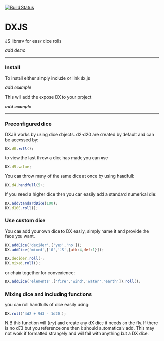 [![Build Status](https://travis-ci.org/mog13/DXJS.svg?branch=master)](https://travis-ci.org/mog13/DXJS)

# DXJS
JS library for easy dice rolls

*add demo*

---

### Install
 To install either simply include or link dx.js

 *add example*

 This will add the expose DX to your project


*add example*

 ---

### Preconfigured dice

DXJS works by using dice objects. d2-d20 are created by default and can be accessed by:

```javascript
DX.d5.roll();
```

to view the last throw a dice has made you can use

```javascript
DX.d5.value;
```

You can throw many of the same dice at once by using handfull:

```javascript
DX.d4.handfull(5);
```

If you need a higher dice then you can easily add a standard numerical die:

```javascript
DX.addStandardDice(100);
DX.d100.roll();
```

### Use custom dice
You can add your own dice to DX easily, simply name it and provide the face you want.

```javascript
DX.addDice('decider',['yes','no']);
DX.addDice('mixed',['0','JS',{atk:4,def:1}]);

DX.decider.roll();
DX.mixed.roll();
```

or chain together for convenience:
```javascript
DX.addDice('elements',['fire','wind','water','earth']).roll();
```

### Mixing dice and including functions
you can roll handfulls of dice easily using:

```javascript
DX.roll('4d2 + 9d3 - 1d20');
```

N.B this function will (*try*) and create any dX dice it needs on the fly. If there is no d73 but you reference one then it should automaticaly add. This may not work if formatted strangely and will fail with anything but a DX dice.
